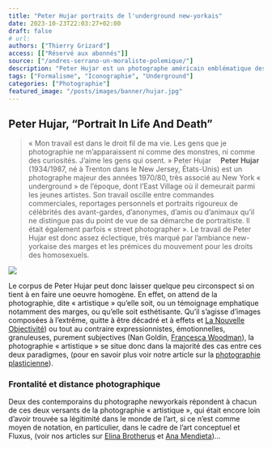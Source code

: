 ```yaml
---
title: "Peter Hujar portraits de l'underground new-yorkais"
date: 2023-10-23T22:03:27+02:00
draft: false
# url:
authors: ["Thierry Grizard"]
access: [["Réservé aux abonnés"]]
source: ["/andres-serrano-un-moraliste-polemique/"]
description: "Peter Hujar est un photographe américain emblématique des années underground new-yorkaises des années 70/80 Il réalisait des portraits saisissants du temps."
tags: ["Formalisme", "Iconographie", "Underground"]
categories: ["Photographie"]
featured_image: "/posts/images/banner/hujar.jpg"
---
```

## Peter Hujar, “Portrait In Life And Death”

> « Mon travail est dans le droit fil de ma vie. Les gens que je photographie ne m’apparaissent ni comme des monstres, ni comme des curiosités. J’aime les gens qui osent. » Peter Hujar
⠀
**Peter Hujar** (1934/1987, né à Trenton dans le New Jersey, États-Unis) est un photographe majeur des années 1970/80, très associé au New York « underground » de l’époque, dont l’East Village où il demeurait parmi les jeunes artistes. Son travail oscille entre commandes commerciales, reportages personnels et portraits rigoureux de célébrités des avant-gardes, d’anonymes, d’amis ou d’animaux qu’il ne distingue pas du point de vue de sa démarche de portraitiste. Il était également parfois « street photographer ». Le travail de Peter Hujar est donc assez éclectique, très marqué par l’ambiance new-yorkaise des marges et les prémices du mouvement pour les droits des homosexuels.

![](/posts/images/hujar/peter-hujar_solo-show_photography_jeu-de-paume_2019.004.jpg)

Le corpus de Peter Hujar peut donc laisser quelque peu circonspect si on tient à en faire une oeuvre homogène. En effet, on attend de la photographie, dite « artistique » qu’elle soit, ou un témoignage emphatique notamment des marges, ou qu’elle soit esthétisante. Qu’il s’agisse d’images composées à l’extrême, quitte à être décadré et à effets et [La Nouvelle Objectivité](/photographie-objective/)) ou tout au contraire expressionnistes, émotionnelles, granuleuses, purement subjectives (Nan Goldin, [Francesca Woodman](/francesca-woodman/)), la photographie « artistique » se situe donc dans la majorité des cas entre ces deux paradigmes, (pour en savoir plus voir notre article sur la [photographie plasticienne](/photographie-et-art-contemporain/)).

### Frontalité et distance photographique

Deux des contemporains du photographe newyorkais répondent à chacun de ces deux versants de la photographie « artistique », qui était encore loin d’avoir trouvée sa légitimité dans le monde de l’art, si ce n’est comme moyen de notation, en particulier, dans le cadre de l’art conceptuel et Fluxus, (voir nos articles sur [Elina Brotherus](/elina-brotherus-photography/) et [Ana Mendieta](/ana-mendieta-body-art/))...